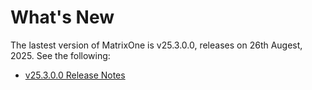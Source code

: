 # **What's New**

The lastest version of MatrixOne is v25.3.0.0, releases on 26th Augest, 2025. See the following:

* [v25.3.0.0 Release Notes](../Release-Notes/v25.3.0.0.md)
